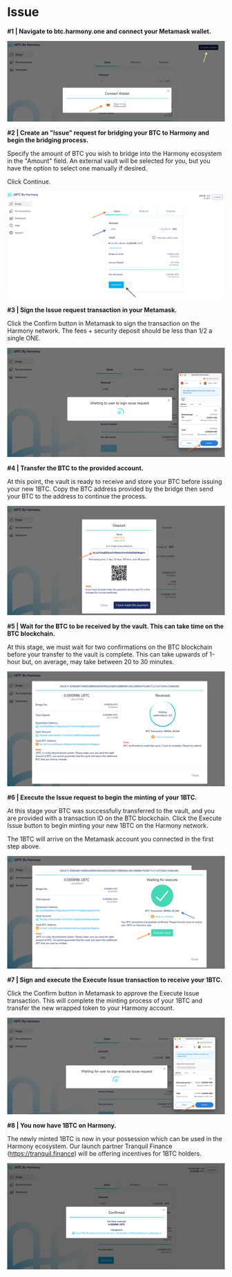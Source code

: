 # Issue

**#1 | Navigate to btc.harmony.one and connect your Metamask wallet.**

![](<../../../.gitbook/assets/image (286).png>)

**#2 | Create an "Issue" request for bridging your BTC to Harmony and begin the bridging process.**

Specify the amount of BTC you wish to bridge into the Harmony ecosystem in the "Amount" field. An external vault will be selected for you, but you have the option to select one manually if desired.

Click Continue.

![](<../../../.gitbook/assets/image (293).png>)

**#3 | Sign the Issue request transaction in your Metamask.**

Click the Confirm button in Metamask to sign the transaction on the Harmony network. The fees + security deposit should be less than 1/2 a single ONE.

![](<../../../.gitbook/assets/image (287).png>)

**#4 | Transfer the BTC to the provided account.**

At this point, the vault is ready to receive and store your BTC before issuing your new 1BTC. Copy the BTC address provided by the bridge then send your BTC to the address to continue the process.

![](<../../../.gitbook/assets/image (285).png>)

**#5 | Wait for the BTC to be received by the vault. This can take time on the BTC blockchain.**

At this stage, we must wait for two confirmations on the BTC blockchain before your transfer to the vault is complete. This can take upwards of 1-hour but, on average, may take between 20 to 30 minutes.

![](<../../../.gitbook/assets/image (292).png>)

**#6 | Execute the Issue request to begin the minting of your 1BTC.**

At this stage your BTC was successfully transferred to the vault, and you are provided with a transaction ID on the BTC blockchain. Click the Execute Issue button to begin minting your new 1BTC on the Harmony network.&#x20;

The 1BTC will arrive on the Metamask account you connected in the first step above.



![](<../../../.gitbook/assets/image (290).png>)

**#7 | Sign and execute the Execute Issue transaction to receive your 1BTC.**

Click the Confirm button in Metamask to approve the Execute Issue transaction. This will complete the minting process of your 1BTC and transfer the new wrapped token to your Harmony account.

![](<../../../.gitbook/assets/image (288).png>)

**#8 | You now have 1BTC on Harmony.**

The newly minted 1BTC is now in your possession which can be used in the Harmony ecosystem. Our launch partner Tranquil Finance (https://tranquil.finance) will be offering incentives for 1BTC holders.

![](../../../.gitbook/assets/8-receive-1btc.png)



